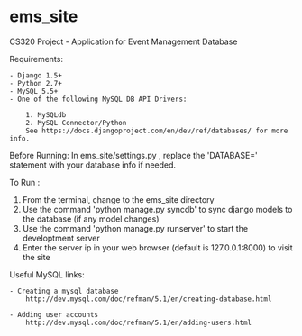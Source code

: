 ems_site
========

CS320 Project - Application for Event Management Database 

Requirements:

    - Django 1.5+
    - Python 2.7+
    - MySQL 5.5+
    - One of the following MySQL DB API Drivers:

        1. MySQLdb
        2. MySQL Connector/Python 
        See https://docs.djangoproject.com/en/dev/ref/databases/ for more info.


Before Running:
In ems_site/settings.py , replace the 'DATABASE=' statement with your database info if needed.


To Run :

1. From the terminal, change to the ems_site directory
2. Use the command 'python manage.py syncdb' to sync django models to the database (if any model changes)
3. Use the command 'python manage.py runserver' to start the developtment server
4. Enter the server ip in your web browser (default is 127.0.0.1:8000)  to visit the site



Useful MySQL links:

    - Creating a mysql database
        http://dev.mysql.com/doc/refman/5.1/en/creating-database.html

    - Adding user accounts
        http://dev.mysql.com/doc/refman/5.1/en/adding-users.html